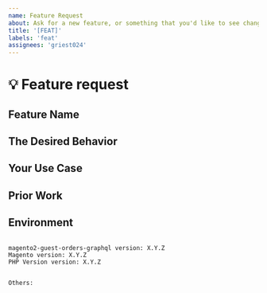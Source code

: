 ```yaml
---
name: Feature Request
about: Ask for a new feature, or something that you'd like to see changed.
title: '[FEAT]'
labels: 'feat'
assignees: 'griest024'
---
```


<!--
PLEASE HELP US PROCESS GITHUB ISSUES FASTER BY PROVIDING THE FOLLOWING INFORMATION.

ISSUES MISSING IMPORTANT INFORMATION MAY BE CLOSED WITHOUT INVESTIGATION.
-->

# :bulb: Feature request

## Feature Name
<!-- Naming is hard, what do YOU call this feature? -->


## The Desired Behavior
<!-- Please describe, in as much detail as you can, what you'd like to see happen. -->


## Your Use Case
<!-- Please try to format as "As a {role}, I'd like to be able to do {x}. -->


## Prior Work
<!-- If you got this idea from somewhere, please indicate where you got it from. -->


## Environment

<pre><code>
magento2-guest-orders-graphql version: X.Y.Z
Magento version: X.Y.Z
PHP Version version: X.Y.Z
<!-- Check whether this is still an issue in the most recent magento2-guest-orders-graphql version -->

Others:
<!-- Anything else relevant?  Operating system version, IDE, package manager, HTTP server, ... -->
</code></pre>
